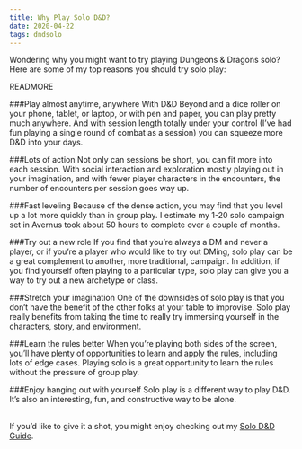 ```yaml
---
title: Why Play Solo D&D?
date: 2020-04-22
tags: dndsolo
---
```


Wondering why you might want to try playing Dungeons & Dragons solo? Here are some of my top reasons you should try solo play:

READMORE

###Play almost anytime, anywhere
With D&D Beyond and a dice roller on your phone, tablet, or laptop, or with pen and paper, you can play pretty much anywhere. And with session length totally under your control (I’ve had fun playing a single round of combat as a session) you can squeeze more D&D into your days.

###Lots of action 
Not only can sessions be short, you can fit more into each session. With social interaction and exploration mostly playing out in your imagination, and with fewer player characters in the encounters, the number of encounters per session goes way up.

###Fast leveling
Because of the dense action, you may find that you level up a lot more quickly than in group play. I estimate my 1-20 solo campaign set in Avernus took about 50 hours to complete over a couple of months.

###Try out a new role
If you find that you’re always a DM and never a player, or if you’re a player who would like to try out DMing, solo play can be a great complement to another, more traditional, campaign. In addition, if you find yourself often playing to a particular type, solo play can give you a way to try out a new archetype or class.

###Stretch your imagination
One of the downsides of solo play is that you don‘t have the benefit of the other folks at your table to improvise. Solo play really benefits from taking the time to really try immersing yourself in the characters, story, and environment.

###Learn the rules better
When you’re playing both sides of the screen, you’ll have plenty of opportunities to learn and apply the rules, including lots of edge cases. Playing solo is a great opportunity to learn the rules without the pressure of group play.

###Enjoy hanging out with yourself
Solo play is a different way to play D&D. It’s also an interesting, fun, and constructive way to be alone.

<br>
If you’d like to give it a shot, you might enjoy checking out my <a href="/posts/solo-dnd-guide/">Solo D&D Guide</a>.